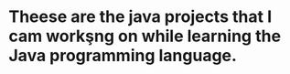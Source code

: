 # **Theese are the java projects that I cam workşng on while learning the Java programming language.**
